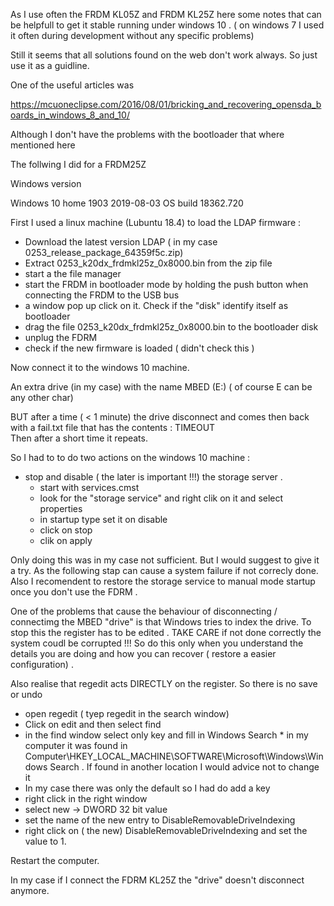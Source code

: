 As I use often the FRDM KL05Z  and FRDM KL25Z  here some notes that can be helpfull to get it stable running under windows 10 . ( on windows 7 I used it often during development without any specific problems)  

Still it seems that all solutions found on the web don't work always. So just use it as a guidline.

One of the useful articles was 

https://mcuoneclipse.com/2016/08/01/bricking_and_recovering_opensda_boards_in_windows_8_and_10/

Although I don't have the problems with the bootloader that where mentioned here 

The follwing I did for a FRDM25Z  


Windows version  

Windows 10 home   1903  2019-08-03    OS build 18362.720  

First I used a linux  machine  (Lubuntu 18.4) to load the LDAP firmware : 

   * Download the latest version LDAP ( in my case 0253_release_package_64359f5c.zip) 
   * Extract 0253_k20dx_frdmkl25z_0x8000.bin  from the zip file 
   * start a the file manager
   * start the FRDM in bootloader mode by holding the push button when connecting the FRDM to the USB bus 
   * a window pop up click on it.  Check if the "disk" identify itself as bootloader 
   * drag the file 0253_k20dx_frdmkl25z_0x8000.bin  to the bootloader disk 
   * unplug the FDRM 
   * check if  the new firmware is loaded ( didn't check this ) 


Now connect it to the windows 10 machine. 

An extra drive  (in my case)  with the name MBED (E:)   ( of course E can be any other char) 

BUT after a time ( < 1 minute)  the drive disconnect and comes then back with a fail.txt file that has the contents :  TIMEOUT  
Then after a short time it repeats. 

So I had to to do two actions on the windows 10 machine : 

   * stop and  disable ( the later is important !!!) the storage server . 
      * start with  services.cmst
      * look for the  "storage service"  and right clik on it and select properties
      * in startup type set it on disable
      * click on stop 
      * clik on apply 

Only doing this was in my case not sufficient. But I would suggest to give it a try.  As the following stap can cause a system failure if not correcly done.  Also I recomendent to restore the storage service to manual mode startup once you don't use the FDRM . 

One of the problems that cause the behaviour of disconnecting / connectimg the MBED "drive" is that Windows tries to index the drive.  To stop this the register has to be edited .  TAKE CARE if not done correctly the system coudl be corrupted !!! So do this only when you understand the details you are doing and how you can recover ( restore a easier configuration) . 

Also realise that regedit acts DIRECTLY on the register.  So there is no save or undo 


   * open regedit ( tyep  regedit in the search window) 
   * Click on edit and then select find
   * in the find window select only  key  and fill in Windows Search
	* in my computer it was found in  Computer\HKEY_LOCAL_MACHINE\SOFTWARE\Microsoft\Windows\Windows Search  . If found in another location I would advice not to change it
   * In my case there was only the default so I had do add a key 
   * right click in the right window  
   * select new -> DWORD 32 bit value
   * set the name of the new entry to DisableRemovableDriveIndexing
   * right click on ( the new) DisableRemovableDriveIndexing  and set the value to 1. 

Restart the computer. 

In my case if I connect the FDRM KL25Z the "drive" doesn't disconnect anymore.





